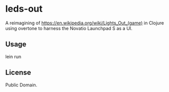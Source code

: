# leds-out

A reimagining of https://en.wikipedia.org/wiki/Lights_Out_(game) in Clojure
using overtone to harness the Novatio Launchpad S as a UI.

## Usage

   lein run

## License

Public Domain.
